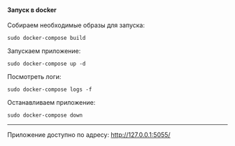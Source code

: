 #### Запуск в docker
Собираем необходимые образы для запуска:
```shell
sudo docker-compose build
```
Запускаем приложение:
```shell
sudo docker-compose up -d
```
Посмотреть логи:
```shell
sudo docker-compose logs -f
```
Останавливаем приложение:
```shell
sudo docker-compose down
```
---
Приложение доступно по адресу: http://127.0.0.1:5055/
